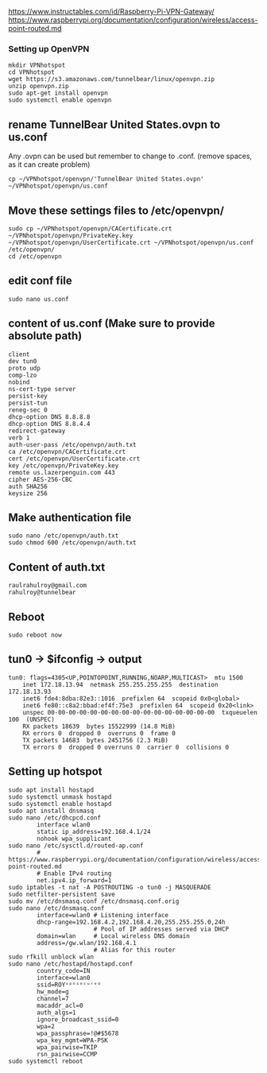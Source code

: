 https://www.instructables.com/id/Raspberry-Pi-VPN-Gateway/
https://www.raspberrypi.org/documentation/configuration/wireless/access-point-routed.md

### Setting up OpenVPN
    mkdir VPNhotspot
    cd VPNhotspot
    wget https://s3.amazonaws.com/tunnelbear/linux/openvpn.zip
    unzip openvpn.zip
    sudo apt-get install openvpn
    sudo systemctl enable openvpn


## rename TunnelBear United States.ovpn to us.conf
Any .ovpn can be used but remember to change to .conf. (remove spaces, as it can create problem)
    
    cp ~/VPNhotspot/openvpn/'TunnelBear United States.ovpn' ~/VPNhotspot/openvpn/us.conf
    
## Move these settings files to /etc/openvpn/
    sudo cp ~/VPNhotspot/openvpn/CACertificate.crt ~/VPNhotspot/openvpn/PrivateKey.key ~/VPNhotspot/openvpn/UserCertificate.crt ~/VPNhotspot/openvpn/us.conf /etc/openvpn/
    cd /etc/openvpn
    
## edit conf file
    sudo nano us.conf
    
## content of us.conf (Make sure to provide absolute path)
    client
    dev tun0
    proto udp
    comp-lzo
    nobind
    ns-cert-type server
    persist-key
    persist-tun
    reneg-sec 0
    dhcp-option DNS 8.8.8.8
    dhcp-option DNS 8.8.4.4
    redirect-gateway
    verb 1
    auth-user-pass /etc/openvpn/auth.txt
    ca /etc/openvpn/CACertificate.crt
    cert /etc/openvpn/UserCertificate.crt
    key /etc/openvpn/PrivateKey.key
    remote us.lazerpenguin.com 443
    cipher AES-256-CBC
    auth SHA256
    keysize 256    
    
## Make authentication file
    sudo nano /etc/openvpn/auth.txt
    sudo chmod 600 /etc/openvpn/auth.txt

## Content of auth.txt
    raulrahulroy@gmail.com
    rahulroy@tunnelbear
    
## Reboot 
    sudo reboot now
    
    
## tun0 -> $ifconfig -> output
    tun0: flags=4305<UP,POINTOPOINT,RUNNING,NOARP,MULTICAST>  mtu 1500
        inet 172.18.13.94  netmask 255.255.255.255  destination 172.18.13.93
        inet6 fde4:8dba:82e3::1016  prefixlen 64  scopeid 0x0<global>
        inet6 fe80::c8a2:bbad:ef4f:75e3  prefixlen 64  scopeid 0x20<link>
        unspec 00-00-00-00-00-00-00-00-00-00-00-00-00-00-00-00  txqueuelen 100  (UNSPEC)
        RX packets 18639  bytes 15522999 (14.8 MiB)
        RX errors 0  dropped 0  overruns 0  frame 0
        TX packets 14683  bytes 2451756 (2.3 MiB)
        TX errors 0  dropped 0 overruns 0  carrier 0  collisions 0
    
## Setting up hotspot
    sudo apt install hostapd
    sudo systemctl unmask hostapd
    sudo systemctl enable hostapd
    sudo apt install dnsmasq
    sudo nano /etc/dhcpcd.conf
            interface wlan0
            static ip_address=192.168.4.1/24
            nohook wpa_supplicant
    sudo nano /etc/sysctl.d/routed-ap.conf
            # https://www.raspberrypi.org/documentation/configuration/wireless/access-point-routed.md
            # Enable IPv4 routing
            net.ipv4.ip_forward=1
    sudo iptables -t nat -A POSTROUTING -o tun0 -j MASQUERADE
    sudo netfilter-persistent save
    sudo mv /etc/dnsmasq.conf /etc/dnsmasq.conf.orig
    sudo nano /etc/dnsmasq.conf
            interface=wlan0 # Listening interface
            dhcp-range=192.168.4.2,192.168.4.20,255.255.255.0,24h
                            # Pool of IP addresses served via DHCP
            domain=wlan     # Local wireless DNS domain
            address=/gw.wlan/192.168.4.1
                            # Alias for this router
    sudo rfkill unblock wlan
    sudo nano /etc/hostapd/hostapd.conf
            country_code=IN
            interface=wlan0
            ssid=ROYᵛᵖⁿˢᵉᶜᵘʳᵉᵈ
            hw_mode=g
            channel=7
            macaddr_acl=0
            auth_algs=1
            ignore_broadcast_ssid=0
            wpa=2
            wpa_passphrase=!@#$5678
            wpa_key_mgmt=WPA-PSK
            wpa_pairwise=TKIP
            rsn_pairwise=CCMP
    sudo systemctl reboot






    
